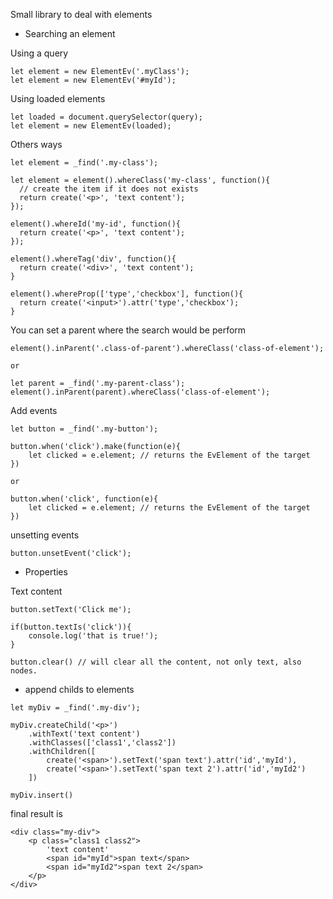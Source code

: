 Small library to deal with elements


 - Searching an element

Using a query
```
let element = new ElementEv('.myClass');
let element = new ElementEv('#myId');
```
Using loaded elements
```
let loaded = document.querySelector(query);
let element = new ElementEv(loaded);
```
Others ways
```
let element = _find('.my-class');

let element = element().whereClass('my-class', function(){
  // create the item if it does not exists
  return create('<p>', 'text content');
});

element().whereId('my-id', function(){
  return create('<p>', 'text content');
});

element().whereTag('div', function(){
  return create('<div>', 'text content');
}

element().whereProp(['type','checkbox'], function(){
  return create('<input>').attr('type','checkbox');
}
```

You can set a parent where the search would be perform
```
element().inParent('.class-of-parent').whereClass('class-of-element');

or

let parent = _find('.my-parent-class');
element().inParent(parent).whereClass('class-of-element');

```

Add events
```
let button = _find('.my-button');

button.when('click').make(function(e){
    let clicked = e.element; // returns the EvElement of the target 
})

or

button.when('click', function(e){
    let clicked = e.element; // returns the EvElement of the target 
})
```

unsetting events
```
button.unsetEvent('click');
```

- Properties

Text content
```
button.setText('Click me');

if(button.textIs('click')){
    console.log('that is true!');
}

button.clear() // will clear all the content, not only text, also nodes.
```

- append childs to elements
```
let myDiv = _find('.my-div');

myDiv.createChild('<p>')
    .withText('text content')
    .withClasses(['class1','class2'])
    .withChildren([
        create('<span>').setText('span text').attr('id','myId'),
        create('<span>').setText('span text 2').attr('id','myId2')
    ])

myDiv.insert()

```
final result is
```
<div class="my-div">
    <p class="class1 class2">
        'text content'
        <span id="myId">span text</span>
        <span id="myId2">span text 2</span>
    </p>
</div>

```

